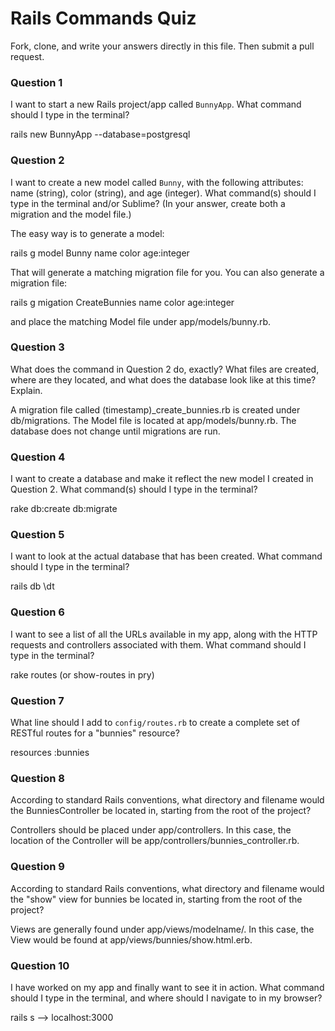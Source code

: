 # Rails Commands Quiz

Fork, clone, and write your answers directly in this file. Then submit a pull request.

### Question 1

I want to start a new Rails project/app called `BunnyApp`. What command should I type in the terminal?

  rails new BunnyApp --database=postgresql

### Question 2

I want to create a new model called `Bunny`, with the following attributes: name (string), color (string), and age (integer). What command(s) should I type in the terminal and/or Sublime? (In your answer, create both a migration and the model file.)

  The easy way is to generate a model:

  rails g model Bunny name color age:integer

  That will generate a matching migration file for you.
  You can also generate a migration file:

  rails g migation CreateBunnies name color age:integer

  and place the matching Model file under app/models/bunny.rb.

### Question 3

What does the command in Question 2 do, exactly? What files are created, where are they located, and what does the database look like at this time? Explain.

  A migration file called (timestamp)_create_bunnies.rb is created under db/migrations. The Model file is located at app/models/bunny.rb. The database does not change until migrations are run.

### Question 4

I want to create a database and make it reflect the new model I created in Question 2. What command(s) should I type in the terminal?

  rake db:create db:migrate

### Question 5

I want to look at the actual database that has been created. What command should I type in the terminal?

  rails db
  \dt

### Question 6

I want to see a list of all the URLs available in my app, along with the HTTP requests and controllers associated with them. What command should I type in the terminal?

  rake routes (or show-routes in pry)

### Question 7

What line should I add to `config/routes.rb` to create a complete set of RESTful routes for a "bunnies" resource?

  resources :bunnies

### Question 8

According to standard Rails conventions, what directory and filename would the BunniesController be located in, starting from the root of the project?

  Controllers should be placed under app/controllers. In this case, the location of the Controller will be app/controllers/bunnies_controller.rb.

### Question 9

According to standard Rails conventions, what directory and filename would the "show" view for bunnies be located in, starting from the root of the project?

  Views are generally found under app/views/modelname/. In this case, the View would be found at app/views/bunnies/show.html.erb.

### Question 10

I have worked on my app and finally want to see it in action. What command should I type in the terminal, and where should I navigate to in my browser?

  rails s --> localhost:3000